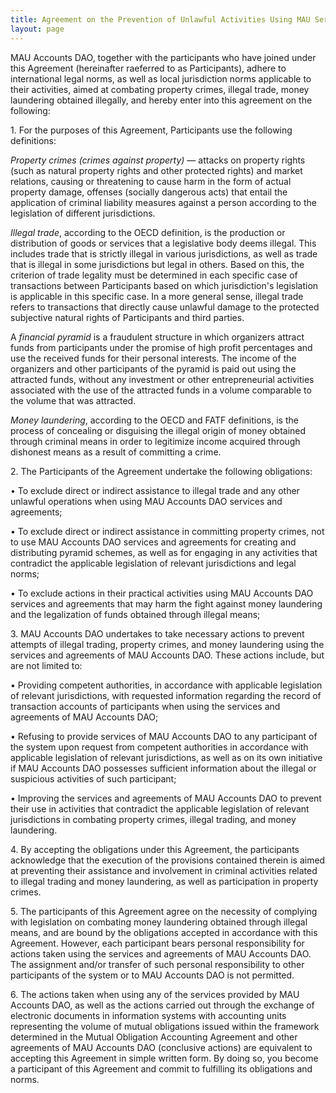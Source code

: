 ```yaml
---
title: Agreement on the Prevention of Unlawful Activities Using MAU Services and Agreements
layout: page
---
```


MAU Accounts DAO, together with the participants who have joined under this Agreement (hereinafter raeferred to as Participants), adhere to international legal norms, as well as local jurisdiction norms applicable to their activities, aimed at combating property crimes, illegal trade, money laundering obtained illegally, and hereby enter into this agreement on the following:

1\. For the purposes of this Agreement, Participants use the following definitions:

*Property crimes (crimes against property)* — attacks on property rights (such as natural property rights and other protected rights) and market relations, causing or threatening to cause harm in the form of actual property damage, offenses (socially dangerous acts) that entail the application of criminal liability measures against a person according to the legislation of different jurisdictions.

*Illegal trade*, according to the OECD definition, is the production or distribution of goods or services that a legislative body deems illegal. This includes trade that is strictly illegal in various jurisdictions, as well as trade that is illegal in some jurisdictions but legal in others. Based on this, the criterion of trade legality must be determined in each specific case of transactions between Participants based on which jurisdiction's legislation is applicable in this specific case. In a more general sense, illegal trade refers to transactions that directly cause unlawful damage to the protected subjective natural rights of Participants and third parties.

A *financial pyramid* is a fraudulent structure in which organizers attract funds from participants under the promise of high profit percentages and use the received funds for their personal interests. The income of the organizers and other participants of the pyramid is paid out using the attracted funds, without any investment or other entrepreneurial activities associated with the use of the attracted funds in a volume comparable to the volume that was attracted.

*Money laundering*, according to the OECD and FATF definitions, is the process of concealing or disguising the illegal origin of money obtained through criminal means in order to legitimize income acquired through dishonest means as a result of committing a crime.

2\. The Participants of the Agreement undertake the following obligations:

• To exclude direct or indirect assistance to illegal trade and any other unlawful operations when using MAU Accounts DAO services and agreements;

• To exclude direct or indirect assistance in committing property crimes, not to use MAU Accounts DAO services and agreements for creating and distributing pyramid schemes, as well as for engaging in any activities that contradict the applicable legislation of relevant jurisdictions and legal norms;

• To exclude actions in their practical activities using MAU Accounts DAO services and agreements that may harm the fight against money laundering and the legalization of funds obtained through illegal means;      

3\. MAU Accounts DAO undertakes to take necessary actions to prevent attempts of illegal trading, property crimes, and money laundering using the services and agreements of MAU Accounts DAO. These actions include, but are not limited to:

• Providing competent authorities, in accordance with applicable legislation of relevant jurisdictions, with requested information regarding the record of transaction accounts of participants when using the services and agreements of MAU Accounts DAO;

• Refusing to provide services of MAU Accounts DAO to any participant of the system upon request from competent authorities in accordance with applicable legislation of relevant jurisdictions, as well as on its own initiative if MAU Accounts DAO possesses sufficient information about the illegal or suspicious activities of such participant;

• Improving the services and agreements of MAU Accounts DAO to prevent their use in activities that contradict the applicable legislation of relevant jurisdictions in combating property crimes, illegal trading, and money laundering.

4\. By accepting the obligations under this Agreement, the participants acknowledge that the execution of the provisions contained therein is aimed at preventing their assistance and involvement in criminal activities related to illegal trading and money laundering, as well as participation in property crimes.

5\. The participants of this Agreement agree on the necessity of complying with legislation on combating money laundering obtained through illegal means, and are bound by the obligations accepted in accordance with this Agreement. However, each participant bears personal responsibility for actions taken using the services and agreements of MAU Accounts DAO. The assignment and/or transfer of such personal responsibility to other participants of the system or to MAU Accounts DAO is not permitted.

6\. The actions taken when using any of the services provided by MAU Accounts DAO, as well as the actions carried out through the exchange of electronic documents in information systems with accounting units representing the volume of mutual obligations issued within the framework determined in the Mutual Obligation Accounting Agreement and other agreements of MAU Accounts DAO (conclusive actions) are equivalent to accepting this Agreement in simple written form. By doing so, you become a participant of this Agreement and commit to fulfilling its obligations and norms.

